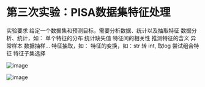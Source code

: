 # 第三次实验：PISA数据集特征处理
实验要求
给定一个数据集和预测目标，需要分析数据、统计以及抽取特征
数据分析、统计，如：
单个特征的分布
统计缺失值
特征间的相关性
推测特征的含义
异常样本
数据抽样…
特征抽取，如：
特征的变换，如：str 转 int, 取log
尝试组合特征
特征子集选择 


![image](https://github.com/ChowRunFa/DataAnalysisPractice/assets/97417202/dd52bede-cea4-4c1f-98e4-5d17df877c3d)

![image](https://github.com/ChowRunFa/DataAnalysisPractice/assets/97417202/c2a3c2f1-4323-447d-8dfd-7a9c7d60f304)
